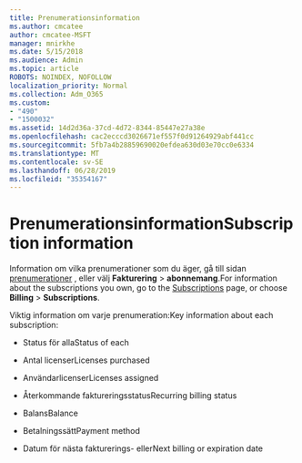 ```yaml
---
title: Prenumerationsinformation
ms.author: cmcatee
author: cmcatee-MSFT
manager: mnirkhe
ms.date: 5/15/2018
ms.audience: Admin
ms.topic: article
ROBOTS: NOINDEX, NOFOLLOW
localization_priority: Normal
ms.collection: Adm_O365
ms.custom:
- "490"
- "1500032"
ms.assetid: 14d2d36a-37cd-4d72-8344-85447e27a38e
ms.openlocfilehash: cac2ecccd3026671ef557f0d91264929abf441cc
ms.sourcegitcommit: 5fb7a4b28859690020efdea630d03e70cc0e6334
ms.translationtype: MT
ms.contentlocale: sv-SE
ms.lasthandoff: 06/28/2019
ms.locfileid: "35354167"
---
```

# <a name="subscription-information"></a><span data-ttu-id="ffd7d-102">Prenumerationsinformation</span><span class="sxs-lookup"><span data-stu-id="ffd7d-102">Subscription information</span></span>

<span data-ttu-id="ffd7d-103">Information om vilka prenumerationer som du äger, gå till sidan [prenumerationer](https://go.microsoft.com/fwlink/p/?linkid=842054) , eller välj **Fakturering** \> **abonnemang**.</span><span class="sxs-lookup"><span data-stu-id="ffd7d-103">For information about the subscriptions you own, go to the [Subscriptions](https://go.microsoft.com/fwlink/p/?linkid=842054) page, or choose **Billing** \> **Subscriptions**.</span></span>
  
<span data-ttu-id="ffd7d-104">Viktig information om varje prenumeration:</span><span class="sxs-lookup"><span data-stu-id="ffd7d-104">Key information about each subscription:</span></span>
  
- <span data-ttu-id="ffd7d-105">Status för alla</span><span class="sxs-lookup"><span data-stu-id="ffd7d-105">Status of each</span></span>

- <span data-ttu-id="ffd7d-106">Antal licenser</span><span class="sxs-lookup"><span data-stu-id="ffd7d-106">Licenses purchased</span></span>

- <span data-ttu-id="ffd7d-107">Användarlicenser</span><span class="sxs-lookup"><span data-stu-id="ffd7d-107">Licenses assigned</span></span>

- <span data-ttu-id="ffd7d-108">Återkommande faktureringsstatus</span><span class="sxs-lookup"><span data-stu-id="ffd7d-108">Recurring billing status</span></span>

- <span data-ttu-id="ffd7d-109">Balans</span><span class="sxs-lookup"><span data-stu-id="ffd7d-109">Balance</span></span>

- <span data-ttu-id="ffd7d-110">Betalningssätt</span><span class="sxs-lookup"><span data-stu-id="ffd7d-110">Payment method</span></span>

- <span data-ttu-id="ffd7d-111">Datum för nästa fakturerings- eller</span><span class="sxs-lookup"><span data-stu-id="ffd7d-111">Next billing or expiration date</span></span>
